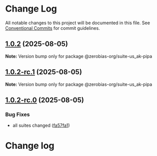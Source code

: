 # Change Log

All notable changes to this project will be documented in this file.
See [Conventional Commits](https://conventionalcommits.org) for commit guidelines.

## [1.0.2](https://github.com/zerobias-org/suite/compare/@zerobias-org/suite-us_ak-pipa@1.0.2-rc.1...@zerobias-org/suite-us_ak-pipa@1.0.2) (2025-08-05)

**Note:** Version bump only for package @zerobias-org/suite-us_ak-pipa





## [1.0.2-rc.1](https://github.com/zerobias-org/suite/compare/@zerobias-org/suite-us_ak-pipa@1.0.2-rc.0...@zerobias-org/suite-us_ak-pipa@1.0.2-rc.1) (2025-08-05)

**Note:** Version bump only for package @zerobias-org/suite-us_ak-pipa





## [1.0.2-rc.0](https://github.com/zerobias-org/suite/compare/@zerobias-org/suite-us_ak-pipa@1.0.1...@zerobias-org/suite-us_ak-pipa@1.0.2-rc.0) (2025-08-05)


### Bug Fixes

* all suites changed ([fa57fa1](https://github.com/zerobias-org/suite/commit/fa57fa1af7628003297df46b2d7740fe95bd2666))





# Change log
